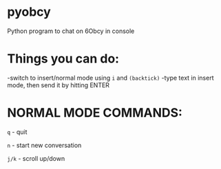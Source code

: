 # pyobcy
Python program to chat on 6Obcy in console

Things you can do:
==================
-switch to insert/normal mode using `i` and `(backtick)`
-type text in insert mode, then send it by hitting ENTER

NORMAL MODE COMMANDS:
====================
`q` - quit

`n` - start new conversation

`j/k` - scroll up/down
